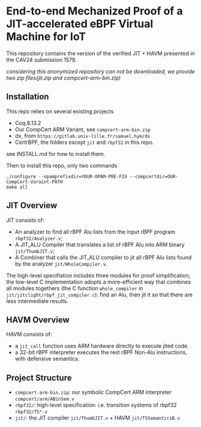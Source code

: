 # End-to-end Mechanized Proof of a JIT-accelerated eBPF Virtual Machine for IoT

This repository contains the version of the verified JIT + HAVM presented in the CAV24 submission 1579.

_considering this anonymized repository can not be downloaded, we provide two zip files(jit.zip and compcert-arm-bin.zip)_
  
## Installation
This repo relies on several existing projects
- Coq.8.13.2
- Our CompCert ARM Variant, see `compcert-arm-bin.zip`
- dx, from `https://gitlab.univ-lille.fr/samuel.hym/dx`
- CertrBPF, the folders except `jit` and `rbpf32` in this repo.

see INSTALL.md for how to install them.

Then to install this repo, only two commands
```shell
./configure --opamprefixdir=YOUR-OPAM-PRE-FIX --compcertdir=OUR-CompCert-Varaint-PATH
make all
```

## JIT Overview

JIT consists of:
- An analyzer to find all rBPF Alu lists from the input rBPF program `rbpf32/Analyzer.v`;
- A JIT_ALU Compiler that translates a list of rBPF Alu into ARM binary `jit/ThumbJIT.v`;
- A Combiner that calls the JIT_ALU compiler to jit all rBPF Alu lists found by the analyzer `jit/WholeCompiler.v`.

The high-level specifiation includes three modules for proof simplification, the low-level C implementation adopts a more-efficient way that combines all modules togethers (the C function `whole_compiler` in `jit/jitclight/rbpf_jit_compiler.c`): find an Alu, then jit it so that there are less intermediate results.

## HAVM Overview

HAVM consists of:
- a `jit_call` function uses ARM hardware directly to execute jited code.
- a 32-bit rBPF interpreter executes the rest rBPF Non-Alu instructions, with defensive semantics.

## Project Structure
- `compcert-arm-bin.zip`: our symbolic CompCert ARM interpreter `compcert/arm/ABinSem.v`
- `rbpf32/`: high-level specification: i.e. transition systems of rbpf32 `rbpf32/TS*.v`
- `jit/`: the JIT compiler `jit/ThumbJIT.v` + HAVM `jit/TSSemanticsB.v`
